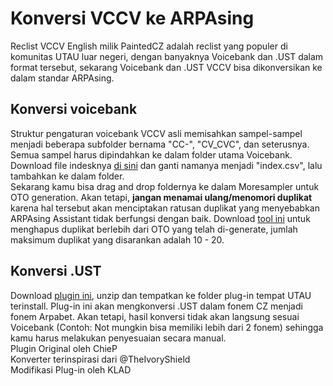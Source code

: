 # Konversi VCCV ke ARPAsing

Reclist VCCV English milik PaintedCZ adalah reclist yang populer di komunitas UTAU luar negeri, dengan banyaknya Voicebank dan .UST dalam format tersebut, sekarang Voicebank dan .UST VCCV bisa dikonversikan ke dalam standar ARPAsing.

## Konversi voicebank

Struktur pengaturan voicebank VCCV asli memisahkan sampel-sampel menjadi beberapa subfolder bernama "CC-", "CV_CVC", dan seterusnya.  Semua sampel harus dipindahkan ke dalam folder utama Voicebank. Download file indesknya [di sini]() dan ganti namanya menjadi "index.csv", lalu tambahkan ke dalam folder.  
Sekarang kamu bisa drag and drop foldernya ke dalam Moresampler untuk OTO generation. Akan tetapi, **jangan menamai ulang/menomori duplikat** karena hal tersebut akan menciptakan ratusan duplikat yang menyebabkan ARPAsing Assistant tidak berfungsi dengan baik. Download [tool ini]() untuk menghapus duplikat berlebih dari OTO yang telah di-generate, jumlah maksimum duplikat yang disarankan adalah 10 - 20.

## Konversi .UST

Download [plugin ini](), unzip dan tempatkan ke folder plug-in tempat UTAU terinstall. Plug-in ini akan mengkonversi .UST dalam fonem CZ menjadi fonem Arpabet. Akan tetapi, hasil konversi tidak akan langsung sesuai Voicebank (Contoh: Not mungkin bisa memiliki lebih dari 2 fonem) sehingga kamu harus melakukan penyesuaian secara manual.  
Plugin Original oleh ChieP  
Konverter terinspirasi dari @TheIvoryShield  
Modifikasi Plug-in oleh KLAD
